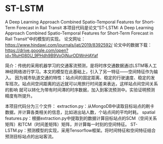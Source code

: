 # ST-LSTM
A Deep Learning Approach Combined Spatio-Temporal Features for Short-Term Forecast in Rail Transit
本项目代码是论文“ST-LSTM: A Deep Learning Approach Combined Spatio-Temporal Features for Short-Term Forecast in Rail Transit”中的模型的实现。
论文网址：https://www.hindawi.com/journals/jat/2019/8392592/
论文中的数据下载：https://drive.google.com/open?id=1RuH080U_9PHdh9B9VoOjNurODWnHAYaf

简介：传统的采用机器学习的交通客流预测，是将时序交通数据通过LSTM等人工神经网络进行学习。本文的模型在此基础上，引入了另一特征——空间特征作为输入。
因为城市轨道交通的特性：站点间的固定距离、稳定的行驶速度、稳定的发车班次。站点间空间距离的远近就可以用旅行时间差来表达，这样站点间空间关系的影响
就可以转化为带有时间滞的时序数据，加入到客流预测中。实验证明预测精度有所提升。

本项目代码分为三个文件：
extraction.py：从MongoDB中读取目标站点的刷卡数据，并计算各类相关的信息，比如进出站人数，个站点间的平均时耗。
spatial features.py：根据extraction.py中提取到的数据计算目标站点的SCM（空间关系矩阵）和TCM（时间差矩阵）矩阵，并计算每一时刻的空间特征。
ST-LSTM.py：预测模型的实现，采用Tensorflow框架。将时间特征和空间特征结合预测目标站点的出站客流。
